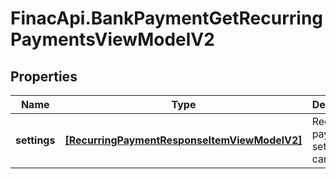 # FinacApi.BankPaymentGetRecurringPaymentsViewModelV2

## Properties
Name | Type | Description | Notes
------------ | ------------- | ------------- | -------------
**settings** | [**[RecurringPaymentResponseItemViewModelV2]**](RecurringPaymentResponseItemViewModelV2.md) | Recurring payment settings of cardholder | [optional] 
